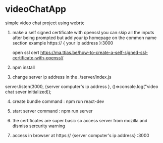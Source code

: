 # videoChatApp
simple video chat project using webrtc


1. make a self signed certificate with openssl you can skip all the inputs after being prompted  but add your ip homepage  on the common name section example https:// { your ip address }:3000

    open ssl cert https://ma.ttias.be/how-to-create-a-self-signed-ssl-certificate-with-openssl/

2. npm install 

3. change server ip address in the ./server/index.js

server.listen(3000, {server computer's ip address  }, ()=>console.log("video chat sever initialized));

4. create bundle command : npm run react-dev

5. start server command : npm run server 

6. the certificates are super basic so access server from mozilla and dismiss sercurity warning 

7. access in browser at https:// {server computer's ip address} :3000